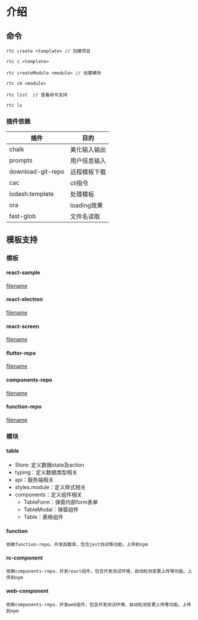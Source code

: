 # 介绍

## 命令

```tsx
rtc create <template> // 创建项目

rtc c <template> 
    
rtc createModule <module> // 创建模块

rtc cm <module> 

rtc list  // 查看命令支持

rtc ls
```

### 插件依赖

| 插件              | 目的         |
| ----------------- | ------------ |
| chalk             | 美化输入输出 |
| prompts           | 用户信息输入 |
| download-git-repo | 远程模板下载 |
| cac               | cli指令      |
| lodash.template   | 处理模板     |
| ora               | loading效果  |
| fast-glob         | 文件名读取   |

## 模板支持

### 模板

#### react-sample

[filename](https://raw.githubusercontent.com/ligaopeng123/react-project-template/react-simple-template/README.md ':include')

#### react-electron

[filename](https://raw.githubusercontent.com/ligaopeng123/react-project-template/react-electron-template/README.md ':include')

#### react-screen

[filename](https://raw.githubusercontent.com/ligaopeng123/react-project-template/react-screen-template/README.md ':include')

#### flutter-repo

[filename](https://raw.githubusercontent.com/ligaopeng123/react-project-template/flutter-repo-template/README.md ':include')

#### components-repo

[filename](https://raw.githubusercontent.com/ligaopeng123/react-project-template/components-repo/README.md ':include')

#### function-repo

[filename](https://raw.githubusercontent.com/ligaopeng123/react-project-template/function-repo/README.md ':include')

### 模块

#### table

- Store: 定义数据state及action
- typing：定义数据类型相关
- api：服务端相关
- styles.module：定义样式相关
- components：定义组件相关
  - TableForm：弹窗内部form表单
  - TableModal：弹窗组件
  - Table：表格组件

#### function

`依赖function-repo，开发函数库，包含jest测试等功能。上传到npm`

#### rc-component

`依赖components-repo，开发react组件，包含开发测试环境，自动检测变更上传等功能。上传到npm`

#### web-component

`依赖components-repo，开发web组件，包含开发测试环境，自动检测变更上传等功能。上传到npm`

